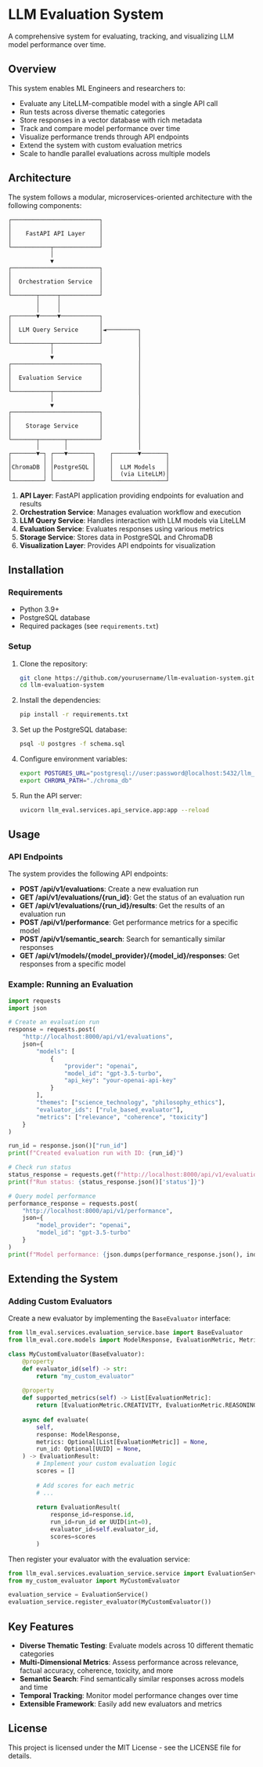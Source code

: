 # LLM Evaluation System

A comprehensive system for evaluating, tracking, and visualizing LLM model performance over time.

## Overview

This system enables ML Engineers and researchers to:

- Evaluate any LiteLLM-compatible model with a single API call
- Run tests across diverse thematic categories
- Store responses in a vector database with rich metadata
- Track and compare model performance over time
- Visualize performance trends through API endpoints
- Extend the system with custom evaluation metrics
- Scale to handle parallel evaluations across multiple models

## Architecture

The system follows a modular, microservices-oriented architecture with the following components:

```
┌─────────────────────────┐
│                         │
│    FastAPI API Layer    │
│                         │
└───────────┬─────────────┘
            │
            ▼
┌─────────────────────────┐
│                         │
│  Orchestration Service  │
│                         │
└───────┬─────┬───────────┘
        │     │
        │     │
┌───────▼─────▼───────────┐
│                         │
│  LLM Query Service      │◄─────────┐
│                         │          │
└───────────┬─────────────┘          │
            │                        │
            ▼                        │
┌─────────────────────────┐          │
│                         │          │
│  Evaluation Service     │          │
│                         │          │
└───────────┬─────────────┘          │
            │                        │
            ▼                        │
┌─────────────────────────┐          │
│                         │          │
│    Storage Service      │          │
│                         │          │
└───────┬───────┬─────────┘          │
        │       │                    │
┌───────▼─┐ ┌───▼───────┐    ┌───────▼───────┐
│         │ │           │    │               │
│ChromaDB │ │PostgreSQL │    │  LLM Models   │
│         │ │           │    │  (via LiteLLM)│
└─────────┘ └───────────┘    └───────────────┘
```

1. **API Layer**: FastAPI application providing endpoints for evaluation and results
2. **Orchestration Service**: Manages evaluation workflow and execution
3. **LLM Query Service**: Handles interaction with LLM models via LiteLLM
4. **Evaluation Service**: Evaluates responses using various metrics
5. **Storage Service**: Stores data in PostgreSQL and ChromaDB
6. **Visualization Layer**: Provides API endpoints for visualization

## Installation

### Requirements

- Python 3.9+
- PostgreSQL database
- Required packages (see `requirements.txt`)

### Setup

1. Clone the repository:
   ```bash
   git clone https://github.com/yourusername/llm-evaluation-system.git
   cd llm-evaluation-system
   ```

2. Install the dependencies:
   ```bash
   pip install -r requirements.txt
   ```

3. Set up the PostgreSQL database:
   ```bash
   psql -U postgres -f schema.sql
   ```

4. Configure environment variables:
   ```bash
   export POSTGRES_URL="postgresql://user:password@localhost:5432/llm_eval"
   export CHROMA_PATH="./chroma_db"
   ```

5. Run the API server:
   ```bash
   uvicorn llm_eval.services.api_service.app:app --reload
   ```

## Usage

### API Endpoints

The system provides the following API endpoints:

- **POST /api/v1/evaluations**: Create a new evaluation run
- **GET /api/v1/evaluations/{run_id}**: Get the status of an evaluation run
- **GET /api/v1/evaluations/{run_id}/results**: Get the results of an evaluation run
- **POST /api/v1/performance**: Get performance metrics for a specific model
- **POST /api/v1/semantic_search**: Search for semantically similar responses
- **GET /api/v1/models/{model_provider}/{model_id}/responses**: Get responses from a specific model

### Example: Running an Evaluation

```python
import requests
import json

# Create an evaluation run
response = requests.post(
    "http://localhost:8000/api/v1/evaluations",
    json={
        "models": [
            {
                "provider": "openai",
                "model_id": "gpt-3.5-turbo",
                "api_key": "your-openai-api-key"
            }
        ],
        "themes": ["science_technology", "philosophy_ethics"],
        "evaluator_ids": ["rule_based_evaluator"],
        "metrics": ["relevance", "coherence", "toxicity"]
    }
)

run_id = response.json()["run_id"]
print(f"Created evaluation run with ID: {run_id}")

# Check run status
status_response = requests.get(f"http://localhost:8000/api/v1/evaluations/{run_id}")
print(f"Run status: {status_response.json()['status']}")

# Query model performance
performance_response = requests.post(
    "http://localhost:8000/api/v1/performance",
    json={
        "model_provider": "openai",
        "model_id": "gpt-3.5-turbo"
    }
)
print(f"Model performance: {json.dumps(performance_response.json(), indent=2)}")
```

## Extending the System

### Adding Custom Evaluators

Create a new evaluator by implementing the `BaseEvaluator` interface:

```python
from llm_eval.services.evaluation_service.base import BaseEvaluator
from llm_eval.core.models import ModelResponse, EvaluationMetric, MetricScore, EvaluationResult

class MyCustomEvaluator(BaseEvaluator):
    @property
    def evaluator_id(self) -> str:
        return "my_custom_evaluator"
    
    @property
    def supported_metrics(self) -> List[EvaluationMetric]:
        return [EvaluationMetric.CREATIVITY, EvaluationMetric.REASONING]
    
    async def evaluate(
        self, 
        response: ModelResponse, 
        metrics: Optional[List[EvaluationMetric]] = None,
        run_id: Optional[UUID] = None,
    ) -> EvaluationResult:
        # Implement your custom evaluation logic
        scores = []
        
        # Add scores for each metric
        # ...
        
        return EvaluationResult(
            response_id=response.id,
            run_id=run_id or UUID(int=0),
            evaluator_id=self.evaluator_id,
            scores=scores
        )
```

Then register your evaluator with the evaluation service:

```python
from llm_eval.services.evaluation_service.service import EvaluationService
from my_custom_evaluator import MyCustomEvaluator

evaluation_service = EvaluationService()
evaluation_service.register_evaluator(MyCustomEvaluator())
```

## Key Features

- **Diverse Thematic Testing**: Evaluate models across 10 different thematic categories
- **Multi-Dimensional Metrics**: Assess performance across relevance, factual accuracy, coherence, toxicity, and more
- **Semantic Search**: Find semantically similar responses across models and time
- **Temporal Tracking**: Monitor model performance changes over time
- **Extensible Framework**: Easily add new evaluators and metrics

## License

This project is licensed under the MIT License - see the LICENSE file for details.
